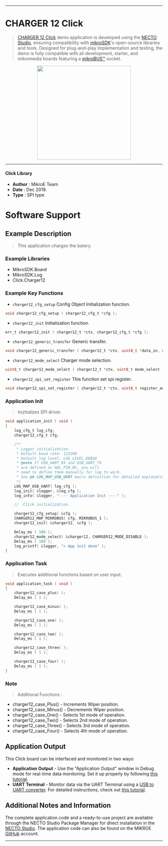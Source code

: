 
---
# CHARGER 12 Click

> [CHARGER 12 Click](https://www.mikroe.com/?pid_product=MIKROE-3744) demo application is developed using
the [NECTO Studio](https://www.mikroe.com/necto), ensuring compatibility with [mikroSDK](https://www.mikroe.com/mikrosdk)'s
open-source libraries and tools. Designed for plug-and-play implementation and testing, the demo is fully compatible with
all development, starter, and mikromedia boards featuring a [mikroBUS&trade;](https://www.mikroe.com/mikrobus) socket.

<p align="center">
  <img src="https://www.mikroe.com/?pid_product=MIKROE-3744&image=1" height=300px>
</p>

---

#### Click Library

- **Author**        : MikroE Team
- **Date**          : Dec 2019.
- **Type**          : SPI type

# Software Support

## Example Description

> This application charges the batery.

### Example Libraries

- MikroSDK.Board
- MikroSDK.Log
- Click.Charger12

### Example Key Functions

- `charger12_cfg_setup` Config Object Initialization function. 
```c
void charger12_cfg_setup ( charger12_cfg_t *cfg );
``` 
 
- `charger12_init` Initialization function. 
```c
err_t charger12_init ( charger12_t *ctx, charger12_cfg_t *cfg );
```

- `charger12_generic_transfer` Generic transfer. 
```c
void charger12_generic_transfer ( charger12_t *ctx, uint8_t *data_in, uint8_t *data_out, uint8_t tx_len, uint8_t rx_len );
```
 
- `charger12_mode_select` Charger mode selection. 
```c
uint8_t charger12_mode_select ( charger12_t *ctx, uint8_t mode_select );
```

- `charger12_spi_set_register` This function set spi register. 
```c
void charger12_spi_set_register ( charger12_t *ctx, uint8_t register_address, uint16_t register_value  );
```

### Application Init

> Iniztializes SPI driver.

```c
void application_init ( void )
{
    log_cfg_t log_cfg;
    charger12_cfg_t cfg;

    /** 
     * Logger initialization.
     * Default baud rate: 115200
     * Default log level: LOG_LEVEL_DEBUG
     * @note If USB_UART_RX and USB_UART_TX 
     * are defined as HAL_PIN_NC, you will 
     * need to define them manually for log to work. 
     * See @b LOG_MAP_USB_UART macro definition for detailed explanation.
     */
    LOG_MAP_USB_UART( log_cfg );
    log_init( &logger, &log_cfg );
    log_info( &logger, "---- Application Init ----" );

    //  Click initialization.

    charger12_cfg_setup( &cfg );
    CHARGER12_MAP_MIKROBUS( cfg, MIKROBUS_1 );
    charger12_init( &charger12, &cfg );

    Delay_ms ( 100 );
    charger12_mode_select( &charger12, CHARGER12_MODE_DISABLE );
    Delay_ms ( 100 );
    log_printf( &logger, "> App init done" );
}
```

### Application Task

> Executes additional functions based on user input.

```c
void application_task ( void )
{
    charger12_case_plus( );
    Delay_ms ( 1 );

    charger12_case_minus( );
    Delay_ms ( 1 );

    charger12_case_one( );
    Delay_ms ( 1 );     

    charger12_case_two( );
    Delay_ms ( 1 );   

    charger12_case_three( );
    Delay_ms ( 1 );

    charger12_case_four( );
    Delay_ms ( 1 );
}
```

### Note

> Additional Functions :

  - charger12_case_Plus()  - Increments Wiper position.
  - charger12_case_Minus() - Decrements Wiper position.
  - charger12_case_One()   - Selects 1st mode of operation.
  - charger12_case_Two()   - Selects 2nd mode of operation.
  - charger12_case_Three() - Selects 3rd mode of operation.
  - charger12_case_Four()  - Selects 4th mode of operation.

## Application Output

This Click board can be interfaced and monitored in two ways:
- **Application Output** - Use the "Application Output" window in Debug mode for real-time data monitoring.
Set it up properly by following [this tutorial](https://www.youtube.com/watch?v=ta5yyk1Woy4).
- **UART Terminal** - Monitor data via the UART Terminal using
a [USB to UART converter](https://www.mikroe.com/click/interface/usb?interface*=uart,uart). For detailed instructions,
check out [this tutorial](https://help.mikroe.com/necto/v2/Getting%20Started/Tools/UARTTerminalTool).

## Additional Notes and Information

The complete application code and a ready-to-use project are available through the NECTO Studio Package Manager for 
direct installation in the [NECTO Studio](https://www.mikroe.com/necto). The application code can also be found on
the MIKROE [GitHub](https://github.com/MikroElektronika/mikrosdk_click_v2) account.

---
